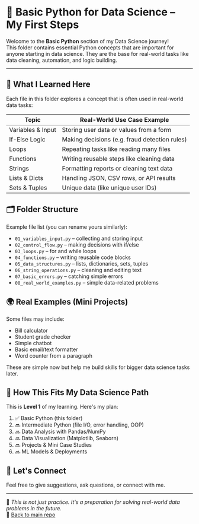 # 🐍 Basic Python for Data Science – My First Steps

Welcome to the **Basic Python** section of my Data Science journey!  
This folder contains essential Python concepts that are important for anyone starting in data science. They are the base for real-world tasks like data cleaning, automation, and logic building.

---
## 🧠 What I Learned Here

Each file in this folder explores a concept that is often used in real-world data tasks:

| Topic               | Real-World Use Case Example                       |
|--------------------|---------------------------------------------------|
| Variables & Input  | Storing user data or values from a form          |
| If-Else Logic      | Making decisions (e.g. fraud detection rules)     |
| Loops              | Repeating tasks like reading many files           |
| Functions          | Writing reusable steps like cleaning data         |
| Strings            | Formatting reports or cleaning text data          |
| Lists & Dicts      | Handling JSON, CSV rows, or API results           |
| Sets & Tuples      | Unique data (like unique user IDs)                |

## 🗂 Folder Structure

Example file list (you can rename yours similarly):

- `01_variables_input.py` – collecting and storing input  
- `02_control_flow.py` – making decisions with if/else  
- `03_loops.py` – for and while loops  
- `04_functions.py` – writing reusable code blocks  
- `05_data_structures.py` – lists, dictionaries, sets, tuples  
- `06_string_operations.py` – cleaning and editing text  
- `07_basic_errors.py` – catching simple errors  
- `08_real_world_examples.py` – simple data-related problems

## 🌍 Real Examples (Mini Projects)

Some files may include:
- Bill calculator
- Student grade checker
- Simple chatbot
- Basic email/text formatter
- Word counter from a paragraph

These are simple now but help me build skills for bigger data science tasks later.

## 🧭 How This Fits My Data Science Path

This is **Level 1** of my learning. Here's my plan:

1. ✅ Basic Python (this folder)
2. 🔜 Intermediate Python (file I/O, error handling, OOP)
3. 🔜 Data Analysis with Pandas/NumPy
4. 🔜 Data Visualization (Matplotlib, Seaborn)
5. 🔜 Projects & Mini Case Studies
6. 🔜 ML Models & Deployments

## 🤝 Let's Connect

Feel free to give suggestions, ask questions, or connect with me.

---

📌 *This is not just practice. It's a preparation for solving real-world data problems in the future.*  
🔗 [Back to main repo](../)
